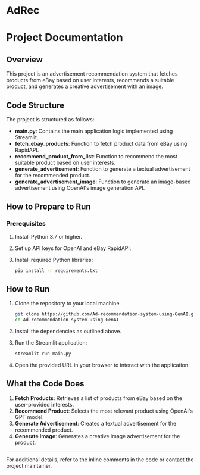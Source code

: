 # AdRec

# Project Documentation

## Overview
This project is an advertisement recommendation system that fetches products from eBay based on user interests, recommends a suitable product, and generates a creative advertisement with an image.

## Code Structure
The project is structured as follows:

- **main.py**: Contains the main application logic implemented using Streamlit.
- **fetch_ebay_products**: Function to fetch product data from eBay using RapidAPI.
- **recommend_product_from_list**: Function to recommend the most suitable product based on user interests.
- **generate_advertisement**: Function to generate a textual advertisement for the recommended product.
- **generate_advertisement_image**: Function to generate an image-based advertisement using OpenAI's image generation API.

## How to Prepare to Run

### Prerequisites

1. Install Python 3.7 or higher.
2. Set up API keys for OpenAI and eBay RapidAPI.
3. Install required Python libraries:

   ```bash
   pip install -r requirements.txt
   ```

## How to Run

1. Clone the repository to your local machine.

   ```bash
   git clone https://github.com/Ad-recommendation-system-using-GenAI.git
   cd Ad-recommendation-system-using-GenAI
   ```

2. Install the dependencies as outlined above.

3. Run the Streamlit application:

   ```bash
   streamlit run main.py
   ```

4. Open the provided URL in your browser to interact with the application.

## What the Code Does

1. **Fetch Products**: Retrieves a list of products from eBay based on the user-provided interests.
2. **Recommend Product**: Selects the most relevant product using OpenAI's GPT model.
3. **Generate Advertisement**: Creates a textual advertisement for the recommended product.
4. **Generate Image**: Generates a creative image advertisement for the product.

---

For additional details, refer to the inline comments in the code or contact the project maintainer.

